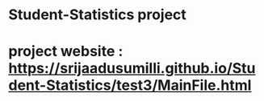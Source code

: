 # Student-Statistics project
# project website : https://srijaadusumilli.github.io/Student-Statistics/test3/MainFile.html
